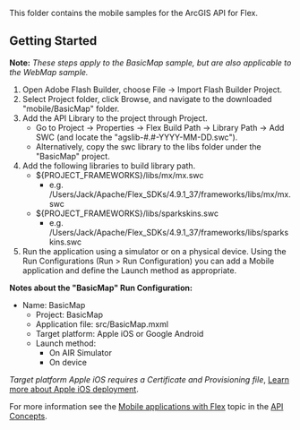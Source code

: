 This folder contains the mobile samples for the ArcGIS API for Flex.

## Getting Started

**Note:**  *These steps apply to the BasicMap sample, but are also applicable to the WebMap sample.*

1. Open Adobe Flash Builder, choose File -> Import Flash Builder Project.
2. Select Project folder, click Browse, and navigate to the downloaded "mobile/BasicMap" folder. 
3. Add the API Library to the project through Project.
    * Go to Project -> Properties -> Flex Build Path -> Library Path -> Add SWC (and locate the "agslib-#.#-YYYY-MM-DD.swc").
    * Alternatively, copy the swc library to the libs folder under the "BasicMap" project.
4. Add the following libraries to build library path.
    * ${PROJECT_FRAMEWORKS}/libs/mx/mx.swc
        * e.g. /Users/Jack/Apache/Flex_SDKs/4.9.1_37/frameworks/libs/mx/mx.swc
    * ${PROJECT_FRAMEWORKS}/libs/sparkskins.swc
        * e.g. /Users/Jack/Apache/Flex_SDKs/4.9.1_37/frameworks/libs/sparkskins.swc
5. Run the application using a simulator or on a physical device. Using the Run Configurations (Run > Run Configuration) you can add a Mobile application and define the Launch method as appropriate.

**Notes about the "BasicMap" Run Configuration:**
    
* Name: BasicMap
    * Project: BasicMap
    * Application file: src/BasicMap.mxml
    * Target platform: Apple iOS or Google Android 
    * Launch method: 
        * On AIR Simulator
        * On device
        
*Target platform Apple iOS requires a Certificate and Provisioning file*, [Learn more about Apple iOS deployment][1].

For more information see the [Mobile applications with Flex][2] topic in the [API Concepts][3].

[1]: http://www.adobe.com/go/fb47_ios
[2]: http://resources.arcgis.com/en/help/flex-api/concepts/#/Mobile_applications_with_Flex/017p00000025000000/
[3]: http://resources.arcgis.com/en/help/flex-api/concepts/index.html
